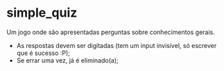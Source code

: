 # simple_quiz
Um jogo onde são apresentadas perguntas sobre conhecimentos gerais.

- As respostas devem ser digitadas (tem um input invisível, só escrever que é sucesso :P);
- Se errar uma vez, já é eliminado(a);